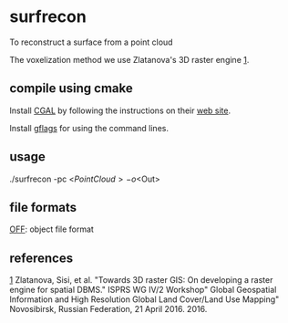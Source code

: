# surfrecon

To reconstruct a surface from a point cloud

The voxelization method we use Zlatanova's 3D raster engine [1][].

## compile using cmake

Install [CGAL][] by following the instructions on their [web site][CGAL].

Install [gflags][] for using the command lines.

## usage

./surfrecon -pc <$PointCloud> -o <$Out>

## file formats

[OFF][]: object file format

[CGAL]: http://www.cgal.org
[gflags]: https://github.com/gflags/gflags
[OFF]: http://www.geomview.org/docs/html/OFF.html#OFF
[1]: http://www.sciencedirect.com/science/article/pii/S2215016116000029

## references

[1] Zlatanova, Sisi, et al. "Towards 3D raster GIS: On developing a raster engine for spatial DBMS." ISPRS WG IV/2 Workshop" Global Geospatial Information and High Resolution Global Land Cover/Land Use Mapping" Novosibirsk, Russian Federation, 21 April 2016. 2016.
